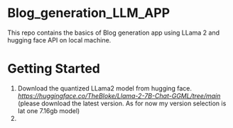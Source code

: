 # Blog_generation_LLM_APP
This repo contains the basics of Blog generation app using LLama 2 and hugging face API on local machine. 
# Getting Started
1. Download the quantized LLama2 model from hugging face.  
   *https://huggingface.co/TheBloke/Llama-2-7B-Chat-GGML/tree/main*  
   (please download the latest version. As for now my version selection is lat one 7.16gb model)
2. 
   

